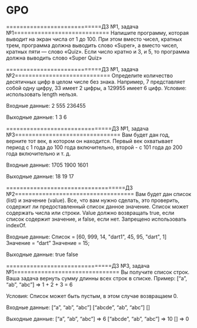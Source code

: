 # GPO
============================ДЗ №1, задача №1============================
Напишите программу, которая выводит на экран числа от 1 до 100. При этом вместо чисел, кратных 
трем, программа должна выводить слово «Super», а вместо чисел, кратных пяти — слово «Quiz». 
Если число кратно и 3, и 5, то программа должна выводить слово «Super Quiz»

============================ДЗ №1, задача №2============================
Определите количество десятичных цифр в целом числе без знака.
Например, 7 представляет собой одну цифру, 33 имеет 2 цифры, а 129955 имеет 6 цифр.
Условие: использовать length нельзя.

Входные данные:
2
555
236455

Выходные данные:
1
3
6

===============================ДЗ №1, задача №3===============================
Вам будет дан год, верните тот век, в котором он находится. Первый век охватывает 
период с 1 года до 100 года включительно, второй - с 101 года до 200 года включительно и т. д.

Входные данные:
1705
1900
1601

Выходные данные:
18
19
17

===================================ДЗ №2===================================
Вам будет дан список (list) и значение (value). Все, что вам нужно сделать, это проверить, 
содержит ли предоставленный список данное значение.
Список может содержать числа или строки. Value должно возвращать true, если список содержит 
значение, и false, если нет. Запрещено использовать indexOf.

Входные данные:
Список = [60, 999, 14, "dart1", 45, 95, "dart", 1]
Значение = “dart”
Значение = 15;

Выходные данные:
true
false

===============================ДЗ №3, задача №1===============================
Вы получите список строк. Ваша задача вернуть сумму длинны всех строк в списке.
Пример: [“a”, “ab”, “abc”] => 1 + 2 + 3 = 6

Условия:
Список может быть пустым, в этом случае возвращаем 0.

Входные данные:
[“a”, “ab”, “abc”]
[“abcde”, “ab”, “abc”]
[]

Выходные данные:
[“a”, “ab”, “abc”] => 6
[“abcde”, “ab”, “abc”] => 10
[] => 0
